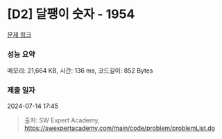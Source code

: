 # [D2] 달팽이 숫자 - 1954 

[문제 링크](https://swexpertacademy.com/main/code/problem/problemDetail.do?contestProbId=AV5PobmqAPoDFAUq) 

### 성능 요약

메모리: 21,664 KB, 시간: 136 ms, 코드길이: 852 Bytes

### 제출 일자

2024-07-14 17:45



> 출처: SW Expert Academy, https://swexpertacademy.com/main/code/problem/problemList.do